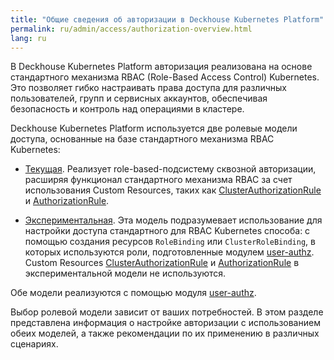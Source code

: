 ```yaml
---
title: "Общие сведения об авторизации в Deckhouse Kubernetes Platform"
permalink: ru/admin/access/authorization-overview.html
lang: ru
---
```


В Deckhouse Kubernetes Platform авторизация реализована на основе стандартного механизма RBAC (Role-Based Access Control) Kubernetes. Это позволяет гибко настраивать права доступа для различных пользователей, групп и сервисных аккаунтов, обеспечивая безопасность и контроль над операциями в кластере.

Deckhouse Kubernetes Platform используется две ролевые модели доступа, основанные на базе стандартного механизма RBAC Kubernetes:

- [Текущая](../access/authorization-rbac-current.html). Реализует role-based-подсистему сквозной авторизации, расширяя функционал стандартного механизма RBAC за счет использования Custom Resources, таких как [ClusterAuthorizationRule](#) и [AuthorizationRule](#).

- [Экспериментальная](../access/authorization-rbac-experimental.html). Эта модель подразумевает использование для настройки доступа стандартного для RBAC Kubernetes способа: с помощью создания ресурсов `RoleBinding` или `ClusterRoleBinding`, в которых используются роли, подготовленные модулем [user-authz](#). Custom Resources [ClusterAuthorizationRule](#) и [AuthorizationRule](#) в экспериментальной модели не используются.

Обе модели реализуются с помощью модуля [user-authz](#).

Выбор ролевой модели зависит от ваших потребностей. В этом разделе представлена информация о настройке авторизации с использованием обеих моделей, а также рекомендации по их применению в различных сценариях.
